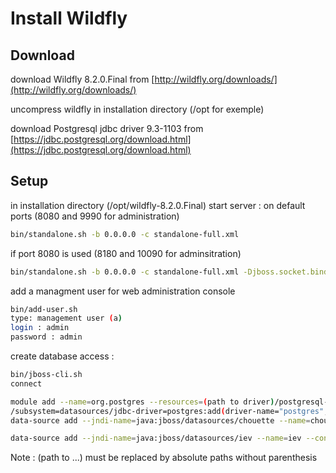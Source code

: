 # Install Wildfly

Download
--------
download Wildfly 8.2.0.Final from [http://wildfly.org/downloads/](http://wildfly.org/downloads/)

uncompress wildfly in installation directory (/opt for exemple)

download Postgresql jdbc driver 9.3-1103 from [https://jdbc.postgresql.org/download.html](https://jdbc.postgresql.org/download.html)

Setup
-----

in installation directory (/opt/wildfly-8.2.0.Final)
start server : 
on default ports (8080 and 9990 for administration)
```sh
bin/standalone.sh -b 0.0.0.0 -c standalone-full.xml
```
if port 8080 is used (8180 and 10090 for adminsitration)
```sh
bin/standalone.sh -b 0.0.0.0 -c standalone-full.xml -Djboss.socket.binding.port-offset=100
```
add a managment user for web administration console
```sh
bin/add-user.sh
type: management user (a)
login : admin
password : admin
```

create database access :
```sh
bin/jboss-cli.sh
connect

module add --name=org.postgres --resources=(path to driver)/postgresql-9.3-1102-jdbc41.jar --dependencies=javax.api,javax.transaction.api
/subsystem=datasources/jdbc-driver=postgres:add(driver-name="postgres",driver-module-name="org.postgres",driver-class-name=org.postgresql.Driver)
data-source add --jndi-name=java:jboss/datasources/chouette --name=chouette --connection-url=jdbc:postgresql://localhost:5432/chouette2 --driver-name=postgres --user-name=chouette --password=chouette

data-source add --jndi-name=java:jboss/datasources/iev --name=iev --connection-url=jdbc:h2:(path to iev data directory)/database/jobs --driver-name=h2 --user-name=chouette --password=chouette
```
Note : (path to ...) must be replaced by absolute paths without parenthesis





